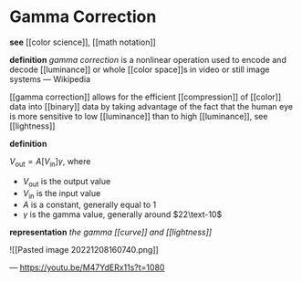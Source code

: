 # Gamma Correction

**see** [[color science]], [[math notation]]

**definition** _gamma correction_ is a nonlinear operation used to encode and decode [[luminance]] or whole [[color space]]s in video or still image systems &mdash; Wikipedia

[[gamma correction]] allows for the efficient [[compression]] of [[color]] data into [[binary]] data by taking advantage of the fact that the human eye is more sensitive to low [[luminance]] than to high [[luminance]], see [[lightness]]

**definition**

$V_\text{out} = A [V_\text{in}]\gamma$, where

- $V_\text{out}$ is the output value
- $V_\text{in}$ is the input value
- $A$ is a constant, generally equal to $1$
- $\gamma$ is the gamma value, generally around $22\text-10$

**representation** _the gamma [[curve]] and [[lightness]]_

![[Pasted image 20221208160740.png]]

&mdash; <https://youtu.be/M47YdERx11s?t=1080>
